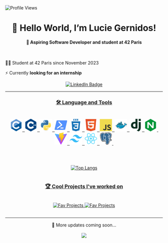 <div>
    <img src="https://komarev.com/ghpvc/?username=lgernido&style=flat-square&color=blue" alt="Profile Views"/>
</div>

<div align="center">
  <h1>👋 Hello World, I’m Lucie Gernidos!</h1>
</div>

<div align="center">
  <h4> 🌱 Aspiring Software Developer and student at 42 Paris</h4>
  <br>
</div>


  👩‍🎓 Student at 42 Paris since November 2023

  ⚡ Currently **looking for an internship** 

<div align="center">
    <a href="https://www.linkedin.com/in/lucie-gernidos-816b65178" target="_blank">
      <img src="https://img.shields.io/badge/LinkedIn-blue?style=for-the-badge&logo=linkedin&logoColor=white" alt="LinkedIn Badge"/>
</div>

  ---
  
<div align="center">
  <h3> 🛠️ Language and Tools <br><br> </h3>
</div>

<div align= "center">
  <img src="https://github.com/devicons/devicon/blob/master/icons/c/c-original.svg" title="C" alt="C" width="40" height="40"/>&nbsp;
  <img src="https://github.com/devicons/devicon/blob/master/icons/cplusplus/cplusplus-plain.svg" title="CPP" alt="CPP" width="40" height="40"/>&nbsp;
  <img src="https://github.com/devicons/devicon/blob/master/icons/python/python-original.svg" title="Python" alt="Python" width="40" height="40"/>&nbsp;
  <img src="https://github.com/devicons/devicon/blob/master/icons/powershell/powershell-original.svg" title="PowerShell" alt="PowerShell" width="40" height="40"/>&nbsp;
  <img src="https://github.com/devicons/devicon/blob/master/icons/css3/css3-plain-wordmark.svg"  title="CSS3" alt="CSS" width="40" height="40"/>&nbsp;
  <img src="https://github.com/devicons/devicon/blob/master/icons/html5/html5-original.svg" title="HTML5" alt="HTML" width="40" height="40"/>&nbsp;
  <img src="https://github.com/devicons/devicon/blob/master/icons/javascript/javascript-original.svg" title="JavaScript" alt="JavaScript" width="40" height="40"/>&nbsp;
  <img src="https://github.com/devicons/devicon/blob/master/icons/docker/docker-original.svg" title="Docker" alt="Docker" width="40" height="40"/>&nbsp;
  <img src="https://github.com/devicons/devicon/blob/master/icons/django/django-plain.svg" title="Django"  alt="Django" width="40" height="40"/>&nbsp;
  <img src="https://github.com/devicons/devicon/blob/master/icons/nginx/nginx-original.svg" title="Nginx"  alt="Nginx" width="40" height="40"/>&nbsp;
<img src="https://github.com/devicons/devicon/blob/master/icons/vitejs/vitejs-original.svg" title="ViteJS"  alt="ViteJS" width="40" height="40"/>&nbsp;
<img src="https://github.com/devicons/devicon/blob/master/icons/tailwindcss/tailwindcss-original.svg" title="TailwindCSS"  alt="TailwindCSS" width="40" height="40"/>&nbsp;
<img src="https://github.com/devicons/devicon/blob/master/icons/react/react-original.svg" title="React"  alt="React" width="40" height="40"/>&nbsp;
<img src="https://github.com/devicons/devicon/blob/master/icons/postgresql/postgresql-original.svg" title="PostgreSQL"  alt="PostgreSQL" width="40" height="40"/>&nbsp;
    
  <br><br>
</div>

<div align="center">
  <img src="https://github-readme-stats.vercel.app/api/top-langs/?username=lgernido&layout=compact&hide=Roff,Perl&theme=radical&langs_count=10" alt="Top Langs" />
  <br><br>
</div>

<div align="center">
  <h3> 🏆 Cool Projects I've worked on <br><br> </h3>
</div>

<div align="center">
    <a href="https://github.com/lgernido/fractol"> 
  <img src="https://github-readme-stats.vercel.app/api/pin/?username=lgernido&repo=fractol&theme=radical" alt="Fav Projects"/> </a>
    <a href="https://github.com/lgernido/Inception">
  <img src="https://github-readme-stats.vercel.app/api/pin/?username=lgernido&repo=Inception&theme=radical" alt="Fav Projects"/> </a>
  <br><br>
</div>

---
<div align="center">
  🚧 More updates coming soon...
  <br></br>
</div>
<div id="header" align="center">
  <img src="https://media.giphy.com/media/gDPxwdP6SKFnsWDJ2u/giphy.gif?cid=ecf05e473po584pmrtcdgnsyu0a2q9u28jkyl60bszplssgr&ep=v1_gifs_search&rid=giphy.gif&ct=g" width="400"/>
</div>

